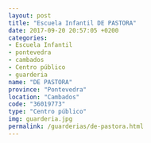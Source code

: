 ```yaml
---
layout: post
title: "Escuela Infantil DE PASTORA"
date: 2017-09-20 20:57:05 +0200
categories:
- Escuela Infantil
- pontevedra
- cambados
- Centro público
- guarderia
name: "DE PASTORA"
province: "Pontevedra"
location: "Cambados"
code: "36019773"
type: "Centro público"
img: guarderia.jpg
permalink: /guarderias/de-pastora.html
---
```

